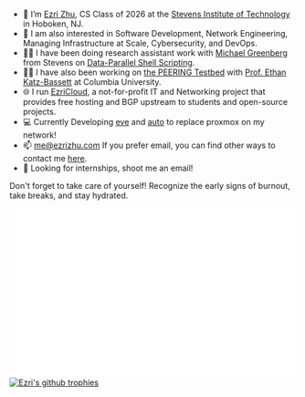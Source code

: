 - 👋 I’m [Ezri Zhu](https://ezrizhu.com), CS Class of 2026 at the [Stevens Institute of Technology](https://stevens.edu) in Hoboken, NJ.
- 👀 I am also interested in Software Development, Network Engineering, Managing Infrastructure at Scale, Cybersecurity, and DevOps.
- 🧑‍🔬 I have been doing research assistant work with [Michael Greenberg](https://greenberg.science/) from Stevens on [Data-Parallel Shell Scripting](https://github.com/binpash).
- 🧑‍🔬 I have also been working on [the PEERING Testbed](https://peering.ee.columbia.edu/) with [Prof. Ethan Katz-Bassett](https://www.columbia.edu/~ebk2141/) at Columbia University.
- 🌐 I run [EzriCloud](https://ezri.cloud), a not-for-profit IT and Networking project that provides free hosting and BGP upstream to students and open-source projects.
- 💻 Currently Developing [eve](https://github.com/BasedDevelopment/eve) and [auto](https://github.com/BasedDevelopment/auto) to replace proxmox on my network!
- 📫 me@ezrizhu.com If you prefer email, you can find other ways to contact me [here](https://ezrizhu.com/contact).
- 🌈 Looking for internships, shoot me an email!


Don't forget to take care of yourself! Recognize the early signs of burnout, take breaks, and stay hydrated. 

<img src="https://github.com/ezrizhu/ezrizhu/blob/master/generated/overview.svg#gh-dark-mode-only" />[![Ezri's github trophies](https://github-profile-trophy.vercel.app/?username=ezrizhu&no-frame=true&theme=nord&row=2&column=3)](https://github.com/ryo-ma/github-profile-trophy)
